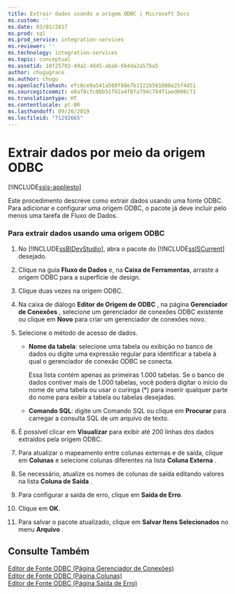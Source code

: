 ```yaml
---
title: Extrair dados usando a origem ODBC | Microsoft Docs
ms.custom: ''
ms.date: 03/01/2017
ms.prod: sql
ms.prod_service: integration-services
ms.reviewer: ''
ms.technology: integration-services
ms.topic: conceptual
ms.assetid: 10f25703-49a2-4d45-abab-6b4da2a57ba5
author: chugugrace
ms.author: chugu
ms.openlocfilehash: efc8ce0a541a508f88e7b1122b561008e25f4d51
ms.sourcegitcommit: e8af8cfc0bb51f62a4f0fa794c784f1aed006c71
ms.translationtype: HT
ms.contentlocale: pt-BR
ms.lasthandoff: 09/26/2019
ms.locfileid: "71292665"
---
```

# <a name="extract-data-by-using-the-odbc-source"></a>Extrair dados por meio da origem ODBC

[!INCLUDE[ssis-appliesto](../../includes/ssis-appliesto-ssvrpluslinux-asdb-asdw-xxx.md)]


  Este procedimento descreve como extrair dados usando uma fonte ODBC. Para adicionar e configurar uma origem ODBC, o pacote já deve incluir pelo menos uma tarefa de Fluxo de Dados.  
  
### <a name="to-extract-data-using-an-odbc-source"></a>Para extrair dados usando uma origem ODBC  
  
1.  No [!INCLUDE[ssBIDevStudio](../../includes/ssbidevstudio-md.md)], abra o pacote do [!INCLUDE[ssISCurrent](../../includes/ssiscurrent-md.md)] desejado.  
  
2.  Clique na guia **Fluxo de Dados** e, na **Caixa de Ferramentas**, arraste a origem ODBC para a superfície de design.  
  
3.  Clique duas vezes na origem ODBC.  
  
4.  Na caixa de diálogo **Editor de Origem de ODBC** , na página **Gerenciador de Conexões** , selecione um gerenciador de conexões ODBC existente ou clique em **Novo** para criar um gerenciador de conexões novo.  
  
5.  Selecione o método de acesso de dados.  
  
    -   **Nome da tabela**: selecione uma tabela ou exibição no banco de dados ou digite uma expressão regular para identificar a tabela à qual o gerenciador de conexão ODBC se conecta.  
  
         Essa lista contém apenas as primeiras 1.000 tabelas. Se o banco de dados contiver mais de 1.000 tabelas, você poderá digitar o início do nome de uma tabela ou usar o curinga (*) para inserir qualquer parte do nome para exibir a tabela ou tabelas desejadas.  
  
    -   **Comando SQL**: digite um Comando SQL ou clique em **Procurar** para carregar a consulta SQL de um arquivo de texto.  
  
6.  É possível clicar em **Visualizar** para exibir até 200 linhas dos dados extraídos pela origem ODBC.  
  
7.  Para atualizar o mapeamento entre colunas externas e de saída, clique em **Colunas** e selecione colunas diferentes na lista **Coluna Externa** .  
  
8.  Se necessário, atualize os nomes de colunas de saída editando valores na lista **Coluna de Saída** .  
  
9. Para configurar a saída de erro, clique em **Saída de Erro**.  
  
10. Clique em **OK**.  
  
11. Para salvar o pacote atualizado, clique em **Salvar Itens Selecionados** no menu **Arquivo** .  
  
## <a name="see-also"></a>Consulte Também  
 [Editor de Fonte ODBC &#40;Página Gerenciador de Conexões&#41;](../../integration-services/data-flow/odbc-source-editor-connection-manager-page.md)   
 [Editor de Fonte ODBC &#40;Página Colunas&#41;](../../integration-services/data-flow/odbc-source-editor-columns-page.md)   
 [Editor de Fonte ODBC &#40;Página Saída de Erro&#41;](../../integration-services/data-flow/odbc-source-editor-error-output-page.md)  
  
  
